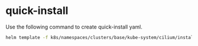 # quick-install

Use the following command to create quick-install yaml.

```sh
helm template -f k8s/namespaces/clusters/base/kube-system/cilium/install/values.yaml cilium/cilium -n kube-system > k8s/namespaces/clusters/base/kube-system/cilium/install/quick-install_1.yaml
```

